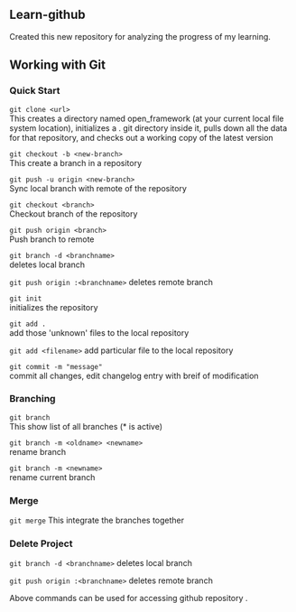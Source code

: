 ## Learn-github

Created this new repository for analyzing the progress  of my learning.


## Working with Git

### Quick Start

``` git clone <url> ```					
     This creates a directory named open_framework (at your current local file system location), initializes a . git directory inside it, pulls down all the data for that repository, and checks out a working copy of the latest version
  
```git checkout -b <new-branch>``` 		
     This create a branch in a repository
  
```git push -u origin <new-branch>``` 	
     Sync local branch with remote of the repository
  
```git checkout <branch>``` 				
    Checkout branch of the repository
  
```git push origin <branch>``` 		
    Push branch to remote

```git branch -d <branchname>```  
    deletes local branch
  
```git push origin :<branchname>```	
   deletes remote branch

```git init```                   
      initializes the repository
      
```git add .```                
     add those 'unknown' files to the local repository
  
```git add <filename>```
     add particular file to the local repository
  
```git commit -m "message"```          
   commit all changes, edit changelog entry with breif of modification 


### Branching 

```git branch```                        
    This show list of all branches (* is active)
    
```git branch -m <oldname> <newname> ```  
   rename branch

```git branch -m <newname> ```          
   rename current branch

### Merge

```git merge```
     This integrate the branches together


### Delete Project

```git branch -d <branchname>``` 
   deletes local branch
  
```git push origin :<branchname>```	
   deletes remote branch
  



 Above commands can be used for accessing github repository .               
                

